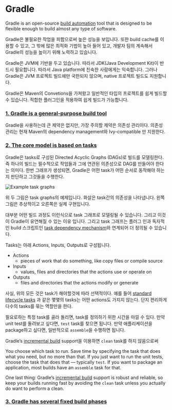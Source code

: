 # Gradle 

Gradle is an open-source [build automation](https://en.wikipedia.org/wiki/Build_automation) tool that is designed to be flexible enough to build almost any type of software. 

Gradle은 불필요한 작업을 피함으로써 높은 성능을 보입니다. 또한 build cache를 이용할 수 있고, 그 밖에 많은 최적화 기법이 높아 들어 있고, 개발자 팀의 계속해서 Gradle의 성능을 높이기 위해 노력하고 있습니다. 

Gradle은 JVM에 기반을 두고 있습니다. 따라서 JDK(Java Development Kit)이 반드시 필요합니다. 따라서 Java platform에 친숙한 사람에게는 익숙합니다. 그러나 Gradle은 JVM 프로젝트 빌드에만 국한되지 않으며, native 프로젝트 빌드도 지원합니다.

Gradle은 Maven의 Convetions을 가져왔고 일반적인 타입의 프로젝트를 쉽게 빌드할 수 있습니다. 적합한 플러그인을 적용하여 쉽게 빌드가 가능합니다. 


### [1. Gradle is a general-purpose build tool](https://docs.gradle.org/current/userguide/what_is_gradle.html#1_gradle_is_a_general_purpose_build_tool)

Gradle을 사용하는데 큰 제약은 없지만, 가장 주의할 제약은 의존성 관리이다. 의존성 관리는 현재 Maven의 dependency management와 Ivy-compatible 만 지원한다.


### [2. The core model is based on tasks](https://docs.gradle.org/current/userguide/what_is_gradle.html#the_core_model_is_based_on_tasks)

Gradle은 tasks로 구성된 Directed Acyclic Graphs (DAGs)로 빌드를 모델링한다. 즉 하나의 빌드는 필수적으로 작업들과 그에 연관된 의존성으로 DAG를 만들어야 한다는 의미다. 한번 그래프가 생성되면, Gradle은 어떤 task가 어떤 순서로 동작해야 하는지 판단하고 그것들을 수행한다. 

![Example task graphs](https://docs.gradle.org/current/userguide/img/task-dag-examples.png)

위 두 그림은 task graphs의 예제입니다. 화살은 task간의 의존성을 나타냅니다.
왼쪽 그림은 추상적이고 오른쪽은 실제 구현입니다.

대부분 어떤 빌드 과정도 이런식으로 task 그래프로 모델링될 수 있습니다. 그리고 이것이 Gradle이 유연해질 수 있는 이유 입니다. 그리고 task 그래프는 플러그 인과 독자적인 build 스크립트인 [task dependency mechanism](https://docs.gradle.org/current/userguide/tutorial_using_tasks.html#sec:task_dependencies)와 연계되어 더 정의될 수 있습니다. 


Tasks는 아래 Actions, Inputs, Outputs로 구성됩니다.
* Actions
	* pieces of work that do something, like copy files or compile source
* Inputs
	* values, files and directories that the actions use or operate on
* Outputs
	* files and directories that the actions modify or generate

사실, 위의 모든 것은 task가 해야할것에 따라 선택적이다. 예를 들어 [standard lifecycle tasks](https://docs.gradle.org/current/userguide/base_plugin.html#sec:base_tasks) 과 같은 몇몇의 tasks는 어떤 actions도 가지지 않는다. 단지 편리하게 다수의 tasks를 묶는 역할만을 한다. 

필요로하는 특정 task를 골라 돌리면, task를 정의하기 위한 시간을 아낄 수 있다. 만약 unit test를 돌려보고 싶다면, `test` task를 찾으면 됩니다. 만약 애플리케이션을 package하고 싶다면, 일반적으로 `assemble`을 수행하면 됩니다.

Gradle’s [incremental build](https://docs.gradle.org/current/userguide/more_about_tasks.html#sec:up_to_date_checks) support을 이용하면 `clean` task를 하지 않음으로써  

You choose which task to run. Save time by specifying the task that does what you need, but no more than that. If you just want to run the unit tests, choose the task that does that — typically  `test`. If you want to package an application, most builds have an  `assemble`  task for that.

One last thing: Gradle’s  [incremental build](https://docs.gradle.org/current/userguide/more_about_tasks.html#sec:up_to_date_checks)  support is robust and reliable, so keep your builds running fast by avoiding the  `clean`  task unless you actually do want to perform a clean.

### [](https://docs.gradle.org/current/userguide/what_is_gradle.html#3_gradle_has_several_fixed_build_phases)[3. Gradle has several fixed build phases](https://docs.gradle.org/current/userguide/what_is_gradle.html#3_gradle_has_several_fixed_build_phases)

<!--stackedit_data:
eyJoaXN0b3J5IjpbLTM1ODY0ODk3MCwxOTIwNjgyMzA3XX0=
-->